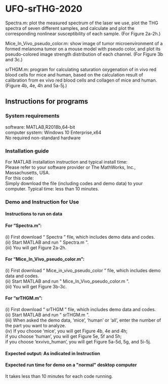 # UFO-srTHG-2020
Spectra.m: plot the measured spectrum of the laser we use, plot the THG spectra of seven different samples, and calculate and plot the corresponding nonlinear susceptibility of each sample. (For Figure 2a-2h.)

Mice_In_Vivo_pseudo_color.m: show image of tumor microenvironment of a formed melanoma tumor on a mouse model with pseudo color, and plot its pseudo-colored image strength distribution of each channel. (For Figure 3b and 3c.)

srTHGM.m: program for calculating saturation oxygenation of in vivo red blood cells for mice and human, based on the calculation result of calibration from ex vivo red blood cells and collagen of mice and human. (Figure 4b, 4e, 4h and 5a-5j.)


## Instructions for programs

### System requirements

software: MATLAB,R2018b,64-bit  
computer system: Windows 10 Enterprise,x64  
No required non-standard hardware  

### Installation guide

For MATLAB installation instruction and typical install time:  
Please refer to your software provider or The MathWorks, Inc., Massachusetts, USA.  
For this code:  
Simply download the file (including codes and demo data) to your computer. Typical time: less than 10 minutes.  

### Demo and Instruction for Use

#### Instructions to run on data

#### For “Spectra.m”:
(i) First download “ Spectra ” file, which includes demo data and codes.  
(ii) Start MATLAB and run " Spectra.m ".  
(iii) You will get Figure 2a-2h.  

#### For “Mice_In_Vivo_pseudo_color.m”:
(i) First download “ Mice_in_vivo_pseudo_color ” file, which includes demo data and codes.  
(ii) Start MATLAB and run " Mice_In_Vivo_pseudo_color.m ".  
(iii) You will get Figure 3b-3c.  

#### For “srTHGM.m”:
(i) First download “ srTHGM ” file, which includes demo data and codes.  
(ii) Start MATLAB and run " srTHGM.m ".  
(iii) When asked the demo data, ‘mice’, ‘human’ or ‘all’, enter the number of the part you want to analyze.  
(iv) If you choose ‘mice’, you will get Figure 4b, 4e and 4h;  
if you choose ‘human’, you will get Figure 5e, 5f and 5h;   
if you choose ‘exvivo_human’, you will get Figure 5a-5d, 5g, and 5i-5j.  

#### Expected output: As indicated in Instruction

#### Expected run time for demo on a "normal" desktop computer
It takes less than 10 minutes for each code running.
